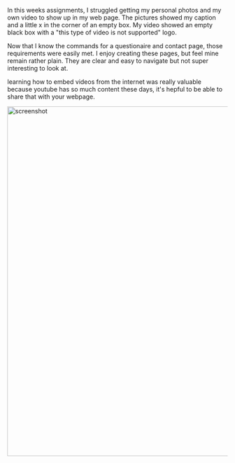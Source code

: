 In this weeks assignments, I struggled getting my personal photos and my own video to show up in my web page. The pictures showed my caption and a little x in the corner of an empty box. My video showed an empty black box with a "this type of video is not supported" logo.

Now that I know the commands for a questionaire and contact page, those requirements were easily met. I enjoy creating these pages, but feel mine remain rather plain. They are clear and easy to navigate but not super interesting to look at.

learning how to embed videos from the internet was really valuable because youtube has so much content these days, it's hepful to be able to share that with your webpage.

<img src = "images/HW 6 screenshot" alt = "screenshot" title = "screenshot" width = "800" height = "800">
